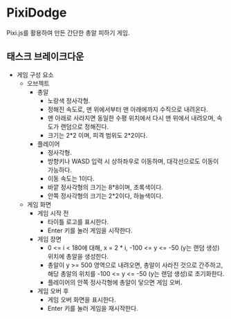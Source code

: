 # PixiDodge

Pixi.js를 활용하여 만든 간단한 총알 피하기 게임.

## 태스크 브레이크다운

- 게임 구성 요소
  - 오브젝트
    - 총알
      - 노랑색 정사각형.
      - 정해진 속도로, 맨 위에서부터 맨 아래에까지 수직으로 내려온다.
      - 맨 아래로 사라지면 동일한 수평 위치에서 다시 맨 위에서 내려오며, 속도가 랜덤으로 정해진다.
      - 크기는 2\*2 이며, 피격 범위도 2\*2이다.
    - 플레이어
      - 정사각형.
      - 방향키나 WASD 입력 시 상하좌우로 이동하며, 대각선으로도 이동이 가능하다.
      - 이동 속도는 1이다.
      - 바깥 정사각형의 크기는 8\*8이며, 초록색이다.
      - 안쪽 정사각형의 크기는 2\*2이다, 하늘색이다.
  - 게임 화면
    - 게임 시작 전
      - 타이틀 로고를 표시한다.
      - Enter 키를 눌러 게임을 시작한다.
    - 게임 장면
      - 0 <= i < 180에 대해, x = 2 \* i, -100 <= y <= -50 (y는 랜덤 생성) 위치에 총알을 생성한다.
      - 총알이 y >= 500 영역으로 내려오면, 총알이 사라진 것으로 간주하고, 해당 총알의 위치를 -100 <= y <= -50 (y는 랜덤 생성)로 초기화한다.
      - 플레이어의 안쪽 정사각형에 총알이 닿으면 게임 오버.
    - 게임 오버 후
      - 게임 오버 화면을 표시한다.
      - Enter 키를 눌러 게임을 재시작한다.
